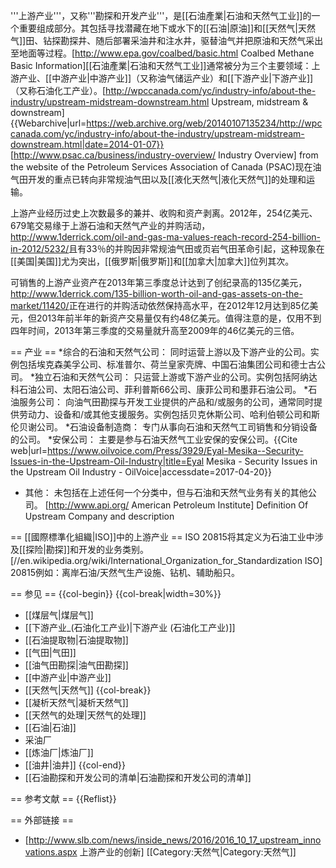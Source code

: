 '''上游产业'''，又称'''勘探和开发产业'''，是[[石油產業|石油和天然气工业]]的一个重要组成部分。其包括寻找潜藏在地下或水下的[[石油|原油]]和[[天然气|天然气]]田、钻探勘探井、随后部署采油井和注水井，驱替油气并把原油和天然气采出至地面等过程。<ref>[http://www.epa.gov/coalbed/basic.html Coalbed Methane Basic Information]</ref>[[石油產業|石油和天然气工业]]通常被分为三个主要领域：上游产业、[[中游产业|中游产业]]（又称油气储运产业）和[[下游产业|下游产业]]（又称石油化工产业）。<ref>[http://wpccanada.com/yc/industry-info/about-the-industry/upstream-midstream-downstream.html Upstream, midstream & downstream] {{Webarchive|url=https://web.archive.org/web/20140107135234/http://wpccanada.com/yc/industry-info/about-the-industry/upstream-midstream-downstream.html|date=2014-01-07}}</ref><ref>[http://www.psac.ca/business/industry-overview/ Industry Overview] from the website of the Petroleum Services Association of Canada (PSAC)</ref>现在油气田开发的重点已转向非常规油气田以及[[液化天然气|液化天然气]]的处理和运输。

上游产业经历过史上次数最多的兼并、收购和资产剥离。2012年，254亿美元、679笔交易缘于上游石油和天然气产业的并购活动，<ref>http://www.1derrick.com/oil-and-gas-ma-values-reach-record-254-billion-in-2012/5232/</ref>且有33％的并购因非常规油气田或页岩气田革命引起，这种现象在[[美国|美国]]尤为突出，[[俄罗斯|俄罗斯]]和[[加拿大|加拿大]]位列其次。

可销售的上游产业资产在2013年第三季度总计达到了创纪录高的135亿美元，<ref>http://www.1derrick.com/135-billion-worth-oil-and-gas-assets-on-the-market/11420/</ref>正在进行的并购活动依然保持高水平，在2012年12月达到85亿美元，但2013年前半年的新资产交易量仅有约48亿美元。值得注意的是，仅用不到四年时间，2013年第三季度的交易量就升高至2009年的46亿美元的三倍。

== 产业 ==
*综合的石油和天然气公司： 
同时运营上游以及下游产业的公司。实例包括埃克森美孚公司、标准普尔、荷兰皇家壳牌、中国石油集团公司和德士古公司。
*独立石油和天然气公司：
只运营上游或下游产业的公司。实例包括阿纳达科石油公司、太阳石油公司、菲利普斯66公司、康菲公司和墨菲石油公司。
*石油服务公司：
向油气田勘探与开发工业提供的产品和/或服务的公司，通常同时提供劳动力、设备和/或其他支援服务。实例包括贝克休斯公司、哈利伯顿公司和斯伦贝谢公司。
*石油设备制造商：
专门从事向石油和天然气工司销售和分销设备的公司。 
*安保公司：
主要是参与石油天然气工业安保的安保公司。<ref>{{Cite web|url=https://www.oilvoice.com/Press/3929/Eyal-Mesika--Security-Issues-in-the-Upstream-Oil-Industry|title=Eyal Mesika - Security Issues in the Upstream Oil Industry - OilVoice|accessdate=2017-04-20}}</ref>
* 其他：
未包括在上述任何一个分类中，但与石油和天然气业务有关的其他公司。
<ref name="API">[http://www.api.org/ American Petroleum Institute] Definition Of Upstream Company and description</ref>

== [[國際標準化組織|ISO]]中的上游产业 ==
ISO 20815将其定义为石油工业中涉及[[探险|勘探]]和开发的业务类别。<ref>[//en.wikipedia.org/wiki/International_Organization_for_Standardization ISO] 20815</ref>例如：离岸石油/天然气生产设施、钻机、辅助船只。

== 参见 ==
{{col-begin}}
{{col-break|width=30%}}
* [[煤层气|煤层气]]
* [[下游产业_(石油化工产业)|下游产业 (石油化工产业)]]
* [[石油提取物|石油提取物]]
* [[气田|气田]]
* [[油气田勘探|油气田勘探]]
* [[中游产业|中游产业]]
* [[天然气|天然气]]
{{col-break}}
* [[凝析天然气|凝析天然气]]
* [[天然气的处理|天然气的处理]]
* [[石油|石油]]
* 采油厂
* [[炼油厂|炼油厂]]
* [[油井|油井]]
{{col-end}}
* [[石油勘探和开发公司的清单|石油勘探和开发公司的清单]]<br>

== 参考文献 ==
{{Reflist}}

== 外部链接 ==
* [http://www.slb.com/news/inside_news/2016/2016_10_17_upstream_innovations.aspx 上游产业的创新]
[[Category:天然气|Category:天然气]]